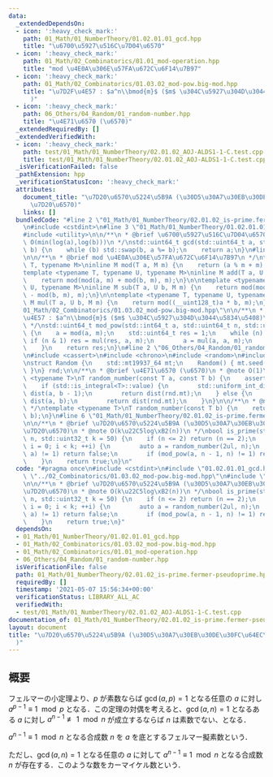 ```yaml
---
data:
  _extendedDependsOn:
  - icon: ':heavy_check_mark:'
    path: 01_Math/01_NumberTheory/01.02.01.01_gcd.hpp
    title: "\u6700\u5927\u516C\u7D04\u6570"
  - icon: ':heavy_check_mark:'
    path: 01_Math/02_Combinatorics/01.01_mod-operation.hpp
    title: "mod \u4E0A\u306E\u57FA\u672C\u6F14\u7B97"
  - icon: ':heavy_check_mark:'
    path: 01_Math/02_Combinatorics/01.03.02_mod-pow.big-mod.hpp
    title: "\u7D2F\u4E57 : $a^n\\bmod{m}$ ($m$ \u304C\u5927\u304D\u3044\u5834\u5408\
      )"
  - icon: ':heavy_check_mark:'
    path: 06_Others/04_Random/01_random-number.hpp
    title: "\u4E71\u6570 (\u6570)"
  _extendedRequiredBy: []
  _extendedVerifiedWith:
  - icon: ':heavy_check_mark:'
    path: test/01_Math/01_NumberTheory/02.01.02_AOJ-ALDS1-1-C.test.cpp
    title: test/01_Math/01_NumberTheory/02.01.02_AOJ-ALDS1-1-C.test.cpp
  _isVerificationFailed: false
  _pathExtension: hpp
  _verificationStatusIcon: ':heavy_check_mark:'
  attributes:
    document_title: "\u7D20\u6570\u5224\u5B9A (\u30D5\u30A7\u30EB\u30DE\u30FC\u64EC\
      \u7D20\u6570)"
    links: []
  bundledCode: "#line 2 \"01_Math/01_NumberTheory/02.01.02_is-prime.fermer-pseudoprime.hpp\"\
    \n#include <cstdint>\n#line 3 \"01_Math/01_NumberTheory/01.02.01.01_gcd.hpp\"\n\
    #include <utility>\n\n/**\n * @brief \u6700\u5927\u516C\u7D04\u6570\n * @note\
    \ O(min(log(a),log(b)))\n */\nstd::uint64_t gcd(std::uint64_t a, std::uint64_t\
    \ b) {\n    while (b) std::swap(b, a %= b);\n    return a;\n}\n#line 3 \"01_Math/02_Combinatorics/01.01_mod-operation.hpp\"\
    \n\n/**\n * @brief mod \u4E0A\u306E\u57FA\u672C\u6F14\u7B97\n */\ntemplate <typename\
    \ T, typename M>\ninline M mod(T a, M m) {\n    return (a % m + m) % m;\n}\n\n\
    template <typename T, typename U, typename M>\ninline M add(T a, U b, M m) {\n\
    \    return mod(mod(a, m) + mod(b, m), m);\n}\n\ntemplate <typename T, typename\
    \ U, typename M>\ninline M sub(T a, U b, M m) {\n    return mod(mod(a, m) + m\
    \ - mod(b, m), m);\n}\n\ntemplate <typename T, typename U, typename M>\ninline\
    \ M mul(T a, U b, M m) {\n    return mod((__uint128_t)a * b, m);\n}\n#line 3 \"\
    01_Math/02_Combinatorics/01.03.02_mod-pow.big-mod.hpp\"\n\n/**\n * @brief \u7D2F\
    \u4E57 : $a^n\\bmod{m}$ ($m$ \u304C\u5927\u304D\u3044\u5834\u5408)\n * @note O(log(n))\n\
    \ */\nstd::uint64_t mod_pow(std::int64_t a, std::uint64_t n, std::uint64_t m)\
    \ {\n    a = mod(a, m);\n    std::uint64_t res = 1;\n    while (n) {\n       \
    \ if (n & 1) res = mul(res, a, m);\n        a = mul(a, a, m);\n        n >>= 1;\n\
    \    }\n    return res;\n}\n#line 2 \"06_Others/04_Random/01_random-number.hpp\"\
    \n#include <cassert>\n#include <chrono>\n#include <random>\n#include <type_traits>\n\
    \nstruct Random {\n    std::mt19937_64 mt;\n    Random() { mt.seed(std::chrono::steady_clock::now().time_since_epoch().count());\
    \ }\n} rnd;\n\n/**\n * @brief \u4E71\u6570 (\u6570)\n * @note O(1)\n */\ntemplate\
    \ <typename T>\nT random_number(const T a, const T b) {\n    assert(a < b);\n\
    \    if (std::is_integral<T>::value) {\n        std::uniform_int_distribution<T>\
    \ dist(a, b - 1);\n        return dist(rnd.mt);\n    } else {\n        std::uniform_real_distribution<>\
    \ dist(a, b);\n        return dist(rnd.mt);\n    }\n}\n\n/**\n * @note O(1)\n\
    \ */\ntemplate <typename T>\nT random_number(const T b) {\n    return random_number(T(0),\
    \ b);\n}\n#line 6 \"01_Math/01_NumberTheory/02.01.02_is-prime.fermer-pseudoprime.hpp\"\
    \n\n/**\n * @brief \u7D20\u6570\u5224\u5B9A (\u30D5\u30A7\u30EB\u30DE\u30FC\u64EC\
    \u7D20\u6570)\n * @note O(k\u22C5log\xB2(n))\n */\nbool is_prime(std::uint64_t\
    \ n, std::uint32_t k = 50) {\n    if (n <= 2) return (n == 2);\n    for (std::uint32_t\
    \ i = 0; i < k; ++i) {\n        auto a = random_number(2ul, n);\n        if (gcd(n,\
    \ a) != 1) return false;\n        if (mod_pow(a, n - 1, n) != 1) return false;\n\
    \    }\n    return true;\n}\n"
  code: "#pragma once\n#include <cstdint>\n#include \"01.02.01.01_gcd.hpp\"\n#include\
    \ \"../02_Combinatorics/01.03.02_mod-pow.big-mod.hpp\"\n#include \"../../06_Others/04_Random/01_random-number.hpp\"\
    \n\n/**\n * @brief \u7D20\u6570\u5224\u5B9A (\u30D5\u30A7\u30EB\u30DE\u30FC\u64EC\
    \u7D20\u6570)\n * @note O(k\u22C5log\xB2(n))\n */\nbool is_prime(std::uint64_t\
    \ n, std::uint32_t k = 50) {\n    if (n <= 2) return (n == 2);\n    for (std::uint32_t\
    \ i = 0; i < k; ++i) {\n        auto a = random_number(2ul, n);\n        if (gcd(n,\
    \ a) != 1) return false;\n        if (mod_pow(a, n - 1, n) != 1) return false;\n\
    \    }\n    return true;\n}"
  dependsOn:
  - 01_Math/01_NumberTheory/01.02.01.01_gcd.hpp
  - 01_Math/02_Combinatorics/01.03.02_mod-pow.big-mod.hpp
  - 01_Math/02_Combinatorics/01.01_mod-operation.hpp
  - 06_Others/04_Random/01_random-number.hpp
  isVerificationFile: false
  path: 01_Math/01_NumberTheory/02.01.02_is-prime.fermer-pseudoprime.hpp
  requiredBy: []
  timestamp: '2021-05-07 15:56:34+00:00'
  verificationStatus: LIBRARY_ALL_AC
  verifiedWith:
  - test/01_Math/01_NumberTheory/02.01.02_AOJ-ALDS1-1-C.test.cpp
documentation_of: 01_Math/01_NumberTheory/02.01.02_is-prime.fermer-pseudoprime.hpp
layout: document
title: "\u7D20\u6570\u5224\u5B9A (\u30D5\u30A7\u30EB\u30DE\u30FC\u64EC\u7D20\u6570\
  )"
---
```


## 概要

フェルマーの小定理より、$p$ が素数ならば $\gcd(a,p)=1$ となる任意の $a$ に対し $a^{p-1}\equiv1\mod{p}$ となる．この定理の対偶を考えると、$\gcd(a,n)=1$ となるある $a$ に対し $a^{n-1}\not\equiv1\mod{n}$ が成立するならば $n$ は素数でない、となる．

$a^{n-1}\equiv1\mod{n}$ となる合成数 $n$ を $a$ を底とするフェルマー擬素数という．

ただし、$\gcd(a,n)=1$ となる任意の $a$ に対して $a^{n-1}\equiv1\mod{n}$ となる合成数 $n$ が存在する．このような数をカーマイケル数という．
